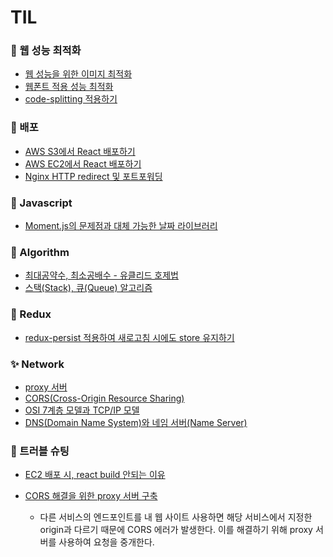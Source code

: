 # TIL

### 🥥 웹 성능 최적화

- [웹 성능을 위한 이미지 최적화](Web/%EC%9B%B9%20%EC%84%B1%EB%8A%A5%EC%9D%84%20%EC%9C%84%ED%95%9C%20%EC%9D%B4%EB%AF%B8%EC%A7%80%20%EC%B5%9C%EC%A0%81%ED%99%94.md#웹-성능을-위한-이미지-최적화)
- [웹폰트 적용 성능 최적화](Web/%EC%9B%B9%ED%8F%B0%ED%8A%B8%20%EC%A0%81%EC%9A%A9%20%EC%84%B1%EB%8A%A5%20%EC%B5%9C%EC%A0%81%ED%99%94.md#웹폰트-적용-성능-최적화)
- [code-splitting 적용하기](Web/CRA%20%ED%94%84%EB%A1%9C%EC%A0%9D%ED%8A%B8%EC%97%90%20code-splitting%20%EC%A0%81%EC%9A%A9%ED%95%98%EA%B8%B0.md#cra-프로젝트에-code-splitting-적용하기)

### 🥑 배포

- [AWS S3에서 React 배포하기](%08Distribute/AWS%20S3%20React%20%EB%B0%B0%ED%8F%AC.md#aws-s3-react-배포)
- [AWS EC2에서 React 배포하기](%08Distribute/AWS%20EC2%20React%20%EB%B0%B0%ED%8F%AC.md#aws-ec2-react-배포)
- [Nginx HTTP redirect 및 포트포워딩](%08Distribute/Nginx%20HTTP%20redirect%20%EB%B0%8F%20%ED%8F%AC%ED%8A%B8%ED%8F%AC%EC%9B%8C%EB%94%A9.md#nginx-http-redirect-및-포트포워딩)

### 🌾 Javascript

- [Moment.js의 문제점과 대체 가능한 날짜 라이브러리](Javascript/Javascript%EC%9D%98%20%EB%82%A0%EC%A7%9C%20%EB%9D%BC%EC%9D%B4%EB%B8%8C%EB%9F%AC%EB%A6%AC.md#javascript의-날짜-라이브러리)

### 🥔 Algorithm

- [최대공약수, 최소공배수 - 유클리드 호제법](algorithm/%EC%B5%9C%EB%8C%80%EA%B3%B5%EC%95%BD%EC%88%98,%20%EC%B5%9C%EC%86%8C%EA%B3%B5%EB%B0%B0%EC%88%98%20-%20%EC%9C%A0%ED%81%B4%EB%A6%AC%EB%93%9C%20%ED%98%B8%EC%A0%9C%EB%B2%95.md#최대공약수-최소공배수---유클리드-호제법)
- [스택(Stack), 큐(Queue) 알고리즘](algorithm/%EC%8A%A4%ED%83%9D,%20%ED%81%90.md#스택-큐)

### 🥭 Redux

- [redux-persist 적용하여 새로고침 시에도 store 유지하기](Redux/redux-persist%20%EC%A0%81%EC%9A%A9%ED%95%98%EA%B8%B0.md#redux-persist-적용하여-새로고침-시에도-store-유지하기)

### ✨ Network

- [proxy 서버](Network/proxy%20%EC%84%9C%EB%B2%84.md#proxy-서버)
- [CORS(Cross-Origin Resource Sharing)](<Network/CORS(Cross-Origin%20Resource%20Sharing).md#corscross-origin-resource-sharing>)
- [OSI 7계층 모델과 TCP/IP 모델](Network/OSI%207%EA%B3%84%EC%B8%B5%20%EB%AA%A8%EB%8D%B8%EA%B3%BC%20TCP-IP%20%EB%AA%A8%EB%8D%B8.md#osi-7계층-모델과-tcpip-모델)
- [DNS(Domain Name System)와 네임 서버(Name Server)](Network/DNS%EC%99%80%20%EB%84%A4%EC%9E%84%EC%84%9C%EB%B2%84.md#dnsdomain-name-system와-네임-서버name-server)

### 🚨 트러블 슈팅

- [EC2 배포 시, react build 안되는 이유](%08Distribute/AWS%20EC2%20React%20%EB%B0%B0%ED%8F%AC.md#ec2-배포-시-react-build-안되는-이유)
- [CORS 해결을 위한 proxy 서버 구축](Javascript/CORS%20%ED%95%B4%EA%B2%B0%EC%9D%84%20%EC%9C%84%ED%95%9C%20proxy%20%EC%84%9C%EB%B2%84%20%EA%B5%AC%EC%B6%95.md#cors-해결을-위한-proxy-서버-구축)

  - 다른 서비스의 엔드포인트를 내 웹 사이트 사용하면 해당 서비스에서 지정한 origin과 다르기 때문에 CORS 에러가 발생한다. 이를 해결하기 위해 proxy 서버를 사용하여 요청을 중개한다.
